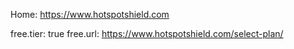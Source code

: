 Home: https://www.hotspotshield.com

free.tier: true
free.url: https://www.hotspotshield.com/select-plan/

